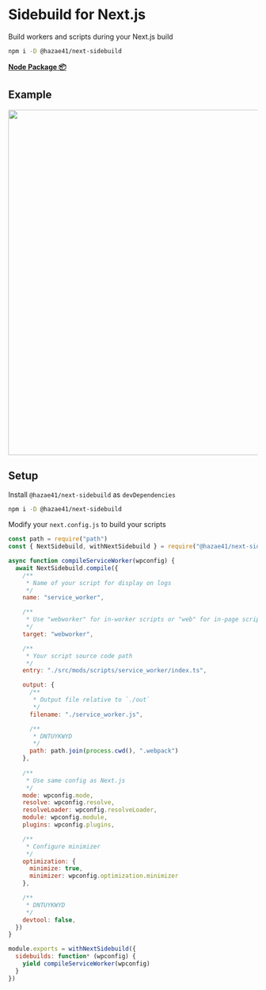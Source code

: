 # Sidebuild for Next.js

Build workers and scripts during your Next.js build

```bash
npm i -D @hazae41/next-sidebuild
```

[**Node Package 📦**](https://www.npmjs.com/package/@hazae41/next-sidebuild)

## Example

<img width="696" src="https://github.com/user-attachments/assets/0e423e12-129d-4236-aa7f-9a9316ff40bb">

## Setup

Install `@hazae41/next-sidebuild` as `devDependencies`

```bash
npm i -D @hazae41/next-sidebuild
```

Modify your `next.config.js` to build your scripts

```js
const path = require("path")
const { NextSidebuild, withNextSidebuild } = require("@hazae41/next-sidebuild")

async function compileServiceWorker(wpconfig) {
  await NextSidebuild.compile({
    /**
     * Name of your script for display on logs
     */
    name: "service_worker",

    /**
     * Use "webworker" for in-worker scripts or "web" for in-page scripts
     */
    target: "webworker",

    /**
     * Your script source code path
     */
    entry: "./src/mods/scripts/service_worker/index.ts",

    output: {
      /**
       * Output file relative to `./out`
       */
      filename: "./service_worker.js",

      /**
       * DNTUYKWYD
       */
      path: path.join(process.cwd(), ".webpack")
    },
     
    /**
     * Use same config as Next.js
     */
    mode: wpconfig.mode,
    resolve: wpconfig.resolve,
    resolveLoader: wpconfig.resolveLoader,
    module: wpconfig.module,
    plugins: wpconfig.plugins,

    /**
     * Configure minimizer
     */
    optimization: {
      minimize: true,
      minimizer: wpconfig.optimization.minimizer
    },

    /**
     * DNTUYKWYD
     */
    devtool: false,
  })
}

module.exports = withNextSidebuild({
  sidebuilds: function* (wpconfig) {
    yield compileServiceWorker(wpconfig)
  }
})
```
